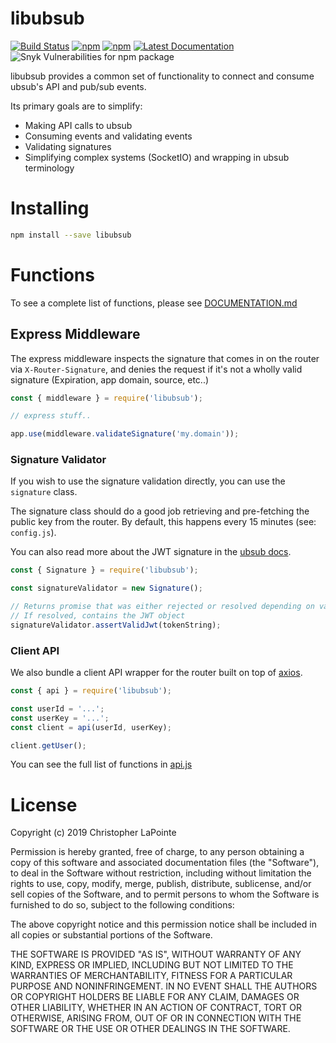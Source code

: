 # libubsub

[![Build Status](https://travis-ci.org/ubsub/libubsub.svg?branch=master)](https://travis-ci.org/ubsub/libubsub)
[![npm](https://img.shields.io/npm/v/libubsub.svg)](https://www.npmjs.com/package/libubsub)
[![npm](https://img.shields.io/npm/l/libubsub.svg)](https://www.npmjs.com/package/libubsub)
[![Latest Documentation](https://doxdox.org/images/badge-flat.svg)](https://doxdox.org/)
![Snyk Vulnerabilities for npm package](https://img.shields.io/snyk/vulnerabilities/npm/libubsub.svg)

libubsub provides a common set of functionality to connect and consume ubsub's API and pub/sub events.

Its primary goals are to simplify:

 - Making API calls to ubsub
 - Consuming events and validating events
 - Validating signatures
 - Simplifying complex systems (SocketIO) and wrapping in ubsub terminology

# Installing

```bash
npm install --save libubsub
```

# Functions

To see a complete list of functions, please see [DOCUMENTATION.md](DOCUMENTATION.md)

## Express Middleware

The express middleware inspects the signature that comes in on the router via `X-Router-Signature`, and denies
the request if it's not a wholly valid signature (Expiration, app domain, source, etc..)

```js
const { middleware } = require('libubsub');

// express stuff..

app.use(middleware.validateSignature('my.domain'));

```

### Signature Validator

If you wish to use the signature validation directly, you can use the `signature` class.

The signature class should do a good job retrieving and pre-fetching the public key from the router. By default,
this happens every 15 minutes (see: `config.js`).

You can also read more about the JWT signature in the [ubsub docs](https://app.ubsub.io/docs/advanced/router/).

```js
const { Signature } = require('libubsub');

const signatureValidator = new Signature();

// Returns promise that was either rejected or resolved depending on validity
// If resolved, contains the JWT object
signatureValidator.assertValidJwt(tokenString);
```

### Client API

We also bundle a client API wrapper for the router built on top of [axios](https://www.npmjs.com/package/axios).

```js
const { api } = require('libubsub');

const userId = '...';
const userKey = '...';
const client = api(userId, userKey);

client.getUser();
```

You can see the full list of functions in [api.js](api.js)

# License

Copyright (c) 2019 Christopher LaPointe

Permission is hereby granted, free of charge, to any person obtaining a copy
of this software and associated documentation files (the "Software"), to deal
in the Software without restriction, including without limitation the rights
to use, copy, modify, merge, publish, distribute, sublicense, and/or sell
copies of the Software, and to permit persons to whom the Software is
furnished to do so, subject to the following conditions:

The above copyright notice and this permission notice shall be included in all
copies or substantial portions of the Software.

THE SOFTWARE IS PROVIDED "AS IS", WITHOUT WARRANTY OF ANY KIND, EXPRESS OR
IMPLIED, INCLUDING BUT NOT LIMITED TO THE WARRANTIES OF MERCHANTABILITY,
FITNESS FOR A PARTICULAR PURPOSE AND NONINFRINGEMENT. IN NO EVENT SHALL THE
AUTHORS OR COPYRIGHT HOLDERS BE LIABLE FOR ANY CLAIM, DAMAGES OR OTHER
LIABILITY, WHETHER IN AN ACTION OF CONTRACT, TORT OR OTHERWISE, ARISING FROM,
OUT OF OR IN CONNECTION WITH THE SOFTWARE OR THE USE OR OTHER DEALINGS IN THE
SOFTWARE.